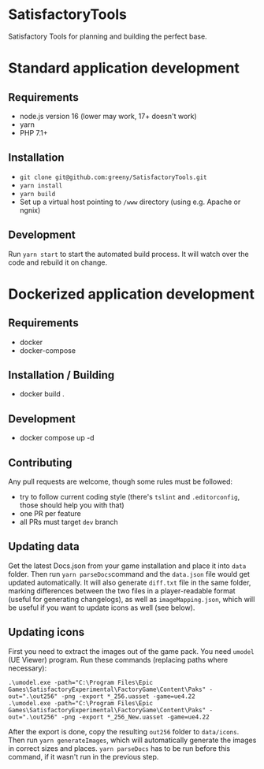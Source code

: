 # SatisfactoryTools
Satisfactory Tools for planning and building the perfect base.

# Standard application development
## Requirements
- node.js version 16 (lower may work, 17+ doesn't work)
- yarn
- PHP 7.1+

## Installation
- `git clone git@github.com:greeny/SatisfactoryTools.git`
- `yarn install`
- `yarn build`
- Set up a virtual host pointing to `/www` directory (using e.g. Apache or ngnix)

## Development
Run `yarn start` to start the automated build process. It will watch over the code and rebuild it on change.

# Dockerized application development
## Requirements
- docker
- docker-compose

## Installation / Building
- docker build .

## Development
- docker compose up -d

## Contributing
Any pull requests are welcome, though some rules must be followed:
- try to follow current coding style (there's `tslint` and `.editorconfig`, those should help you with that)
- one PR per feature
- all PRs must target `dev` branch

## Updating data
Get the latest Docs.json from your game installation and place it into `data` folder.
Then run `yarn parseDocs`command and the `data.json` file would get updated automatically.
It will also generate `diff.txt` file in the same folder, marking differences between the two files in a player-readable format (useful for generating changelogs), as well as `imageMapping.json`, which will be useful if you want to update icons as well (see below).

## Updating icons
First you need to extract the images out of the game pack. You need `umodel` (UE Viewer) program. Run these commands (replacing paths where necessary):

```shell script
.\umodel.exe -path="C:\Program Files\Epic Games\SatisfactoryExperimental\FactoryGame\Content\Paks" -out=".\out256" -png -export *_256.uasset -game=ue4.22
.\umodel.exe -path="C:\Program Files\Epic Games\SatisfactoryExperimental\FactoryGame\Content\Paks" -out=".\out256" -png -export *_256_New.uasset -game=ue4.22
```

After the export is done, copy the resulting `out256` folder to `data/icons`. Then run `yarn generateImages`, which will automatically generate the images in correct sizes and places. `yarn parseDocs` has to be run before this command, if it wasn't run in the previous step.
